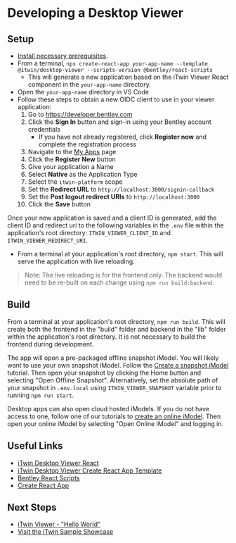 # Developing a Desktop Viewer

## Setup

- [Install necessary prerequisites](./development-prerequisites.md).
- From a terminal, `npx create-react-app your-app-name --template @itwin/desktop-viewer --scripts-version @bentley/react-scripts`
  - This will generate a new application based on the iTwin Viewer React component in the `your-app-name` directory.
- Open the `your-app-name` directory in VS Code
- Follow these steps to obtain a new OIDC client to use in your viewer application:
  1. Go to <https://developer.bentley.com>
  2. Click the **Sign In** button and sign-in using your Bentley account credentials
     - If you have not already registered, click **Register now** and complete the registration process
  3. Navigate to the [My Apps](https://developer.bentley.com/my-apps/) page
  4. Click the **Register New** button
  5. Give your application a Name
  6. Select **Native** as the Application Type
  7. Select the `itwin-platform` scope
  8. Set the **Redirect URL** to `http://localhost:3000/signin-callback`
  9. Set the **Post logout redirect URIs** to `http://localhost:3000`
  10. Click the **Save** button

Once your new application is saved and a client ID is generated, add the client ID and redirect uri to the following variables in the `.env` file within the application's root directory: `ITWIN_VIEWER_CLIENT_ID` and `ITWIN_VIEWER_REDIRECT_URI`.

- From a terminal at your application's root directory, `npm start`. This will serve the application with live reloading.

> Note: The live reloading is for the frontend only. The backend would need to be re-built on each change using `npm run build:backend`.

## Build

From a terminal at your application's root directory, `npm run build`. This will create both the frontend in the "build" folder and backend in the "lib" folder within the application's root directory. It is not necessary to build the frontend during development.

The app will open a pre-packaged offline snapshot iModel. You will likely want to use your own snapshot iModel. Follow the [Create a snapshot iModel](./create-test-imodel-offline) tutorial. Then open your snapshot by clicking the Home button and selecting "Open Offline Snapshot". Alternatively, set the absolute path of your snapshot in `.env.local` using `ITWIN_VIEWER_SNAPSHOT` variable prior to running `npm run start`.

Desktop apps can also open cloud hosted iModels. If you do not have access to one, follow one of our tutorials to [create an online iModel](./index.md). Then open your online iModel by selecting "Open Online iModel" and logging in.

## Useful Links

- [iTwin Desktop Viewer React](https://www.npmjs.com/package/@itwin/desktop-viewer-react)
- [iTwin Desktop Viewer Create React App Template](https://www.npmjs.com/package/@itwin/cra-template-desktop-viewer)
- [Bentley React Scripts](https://www.npmjs.com/package/@bentley/react-scripts)
- [Create React App](https://create-react-app.dev/)

## Next Steps

- [iTwin Viewer - "Hello World"](./hello-world-viewer)
- [Visit the iTwin Sample Showcase](https://www.itwinjs.org/sample-showcase/)

